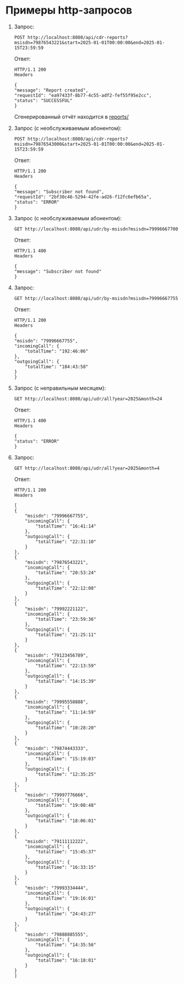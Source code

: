 # Примеры http-запросов

1. Запрос:
   ```
   POST http://localhost:8080/api/cdr-reports?msisdn=79876543221&start=2025-01-01T00:00:00&end=2025-01-15T23:59:59
   ```
   Ответ:
   ```http request
   HTTP/1.1 200 
   Headers

   {
   "message": "Report created",
   "requestId": "ea97433f-8b77-4c55-adf2-fef55f95e2cc",
   "status": "SUCCESSFUL"
   }
   ```
   Сгенерированный отчёт находится в [reports/](./reports)
2. Запрос (с необслуживаемым абонентом):
   ```
   POST http://localhost:8080/api/cdr-reports?msisdn=79876543000&start=2025-01-01T00:00:00&end=2025-01-15T23:59:59
   ```
   Ответ:
   ```http request
   HTTP/1.1 200 
   Headers

   {
   "message": "Subscriber not found",
   "requestId": "2bf30c46-5294-42fe-ad26-f12fc6efb65a",
   "status": "ERROR"
   }
   ```
3. Запрос (с необслуживаемым абонентом):
   ```
   GET http://localhost:8080/api/udr/by-msisdn?msisdn=79996667700
   ```
   Ответ:
   ```http request
   HTTP/1.1 400 
   Headers
   
   {
   "message": "Subscriber not found"
   }
   ```
   
4. Запрос:
   ```
   GET http://localhost:8080/api/udr/by-msisdn?msisdn=79996667755
   ```
   Ответ:
   ```http request
   HTTP/1.1 200 
   Headers
   
   {
   "msisdn": "79996667755",
   "incomingCall": {
       "totalTime": "192:46:06"
   },
   "outgoingCall": {
       "totalTime": "184:43:58"
   }
   }
   ```
5. Запрос (с неправильным месяцем):
   ```http request
   GET http://localhost:8080/api/udr/all?year=2025&month=24
   ```
   Ответ:
   ```
   HTTP/1.1 400 
   Headers

   {
   "status": "ERROR"
   }
   ```
6. Запрос:
   ```
   GET http://localhost:8080/api/udr/all?year=2025&month=4
   ```
   Ответ:
   ```http request
   HTTP/1.1 200 
   Headers
      
   [
   {
       "msisdn": "79996667755",
       "incomingCall": {
           "totalTime": "16:41:14"
       },
       "outgoingCall": {
           "totalTime": "22:31:10"
       }
   },
   {
       "msisdn": "79876543221",
       "incomingCall": {
           "totalTime": "20:53:24"
       },
       "outgoingCall": {
           "totalTime": "22:12:08"
       }
   },
   {
       "msisdn": "79992221122",
       "incomingCall": {
           "totalTime": "23:59:36"
       },
       "outgoingCall": {
           "totalTime": "21:25:11"
       }
   },
   {
       "msisdn": "79123456789",
       "incomingCall": {
           "totalTime": "22:13:59"
       },
       "outgoingCall": {
           "totalTime": "14:15:39"
       }
   },
   {
       "msisdn": "79995558888",
       "incomingCall": {
           "totalTime": "11:14:59"
       },
       "outgoingCall": {
           "totalTime": "10:28:20"
       }
   },
   {
       "msisdn": "79874443333",
       "incomingCall": {
           "totalTime": "15:19:03"
       },
       "outgoingCall": {
           "totalTime": "12:35:25"
       }
   },
   {
       "msisdn": "79997776666",
       "incomingCall": {
           "totalTime": "19:08:48"
       },
       "outgoingCall": {
           "totalTime": "18:06:01"
       }
   },
   {
       "msisdn": "79111112222",
       "incomingCall": {
           "totalTime": "15:45:37"
       },
       "outgoingCall": {
           "totalTime": "16:33:15"
       }
   },
   {
       "msisdn": "79993334444",
       "incomingCall": {
           "totalTime": "19:16:01"
       },
       "outgoingCall": {
           "totalTime": "24:43:27"
       }
   },
   {
       "msisdn": "79888885555",
       "incomingCall": {
           "totalTime": "14:35:56"
       },
       "outgoingCall": {
           "totalTime": "16:18:01"
       }
   }
   ]
   ```